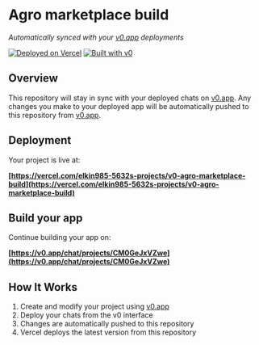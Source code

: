 # Agro marketplace build

*Automatically synced with your [v0.app](https://v0.app) deployments*

[![Deployed on Vercel](https://img.shields.io/badge/Deployed%20on-Vercel-black?style=for-the-badge&logo=vercel)](https://vercel.com/elkin985-5632s-projects/v0-agro-marketplace-build)
[![Built with v0](https://img.shields.io/badge/Built%20with-v0.app-black?style=for-the-badge)](https://v0.app/chat/projects/CM0GeJxVZwe)

## Overview

This repository will stay in sync with your deployed chats on [v0.app](https://v0.app).
Any changes you make to your deployed app will be automatically pushed to this repository from [v0.app](https://v0.app).

## Deployment

Your project is live at:

**[https://vercel.com/elkin985-5632s-projects/v0-agro-marketplace-build](https://vercel.com/elkin985-5632s-projects/v0-agro-marketplace-build)**

## Build your app

Continue building your app on:

**[https://v0.app/chat/projects/CM0GeJxVZwe](https://v0.app/chat/projects/CM0GeJxVZwe)**

## How It Works

1. Create and modify your project using [v0.app](https://v0.app)
2. Deploy your chats from the v0 interface
3. Changes are automatically pushed to this repository
4. Vercel deploys the latest version from this repository
